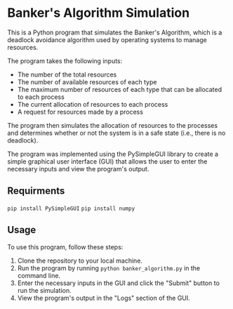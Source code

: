 # Banker's Algorithm Simulation

This is a Python program that simulates the Banker's Algorithm, which is a deadlock avoidance algorithm used by operating systems to manage resources.

The program takes the following inputs:

- The number of the total resources
- The number of available resources of each type
- The maximum number of resources of each type that can be allocated to each process
- The current allocation of resources to each process
- A request for resources made by a process

The program then simulates the allocation of resources to the processes and determines whether or not the system is in a safe state (i.e., there is no deadlock).

The program was implemented using the PySimpleGUI library to create a simple graphical user interface (GUI) that allows the user to enter the necessary inputs and view the program's output.

## Requirments

`pip install PySimpleGUI`
`pip install numpy`

## Usage

To use this program, follow these steps:

1. Clone the repository to your local machine.
2. Run the program by running `python banker_algorithm.py` in the command line.
3. Enter the necessary inputs in the GUI and click the "Submit" button to run the simulation.
4. View the program's output in the "Logs" section of the GUI.

